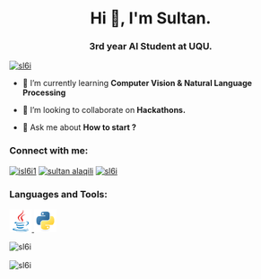 <h1 align="center">Hi 👋, I'm Sultan.</h1>
<h3 align="center">3rd year AI Student at UQU.</h3>

<p align="left"> <a href="https://github.com/ryo-ma/github-profile-trophy"><img src="https://github-profile-trophy.vercel.app/?username=sl6i" alt="sl6i" /></a> </p>

- 🌱 I’m currently learning **Computer Vision & Natural Language Processing**

- 👯 I’m looking to collaborate on **Hackathons.**

- 💬 Ask me about **How to start ?**

<h3 align="left">Connect with me:</h3>
<p align="left">
<a href="https://twitter.com/isl6i1" target="blank"><img align="center" src="https://raw.githubusercontent.com/rahuldkjain/github-profile-readme-generator/master/src/images/icons/Social/twitter.svg" alt="isl6i1" height="30" width="40" /></a>
<a href="https://linkedin.com/in/sultan alaqili" target="blank"><img align="center" src="https://raw.githubusercontent.com/rahuldkjain/github-profile-readme-generator/master/src/images/icons/Social/linked-in-alt.svg" alt="sultan alaqili" height="30" width="40" /></a>
<a href="https://www.leetcode.com/sl6i" target="blank"><img align="center" src="https://raw.githubusercontent.com/rahuldkjain/github-profile-readme-generator/master/src/images/icons/Social/leet-code.svg" alt="sl6i" height="30" width="40" /></a>
</p>

<h3 align="left">Languages and Tools:</h3>
<p align="left"> <a href="https://www.java.com" target="_blank" rel="noreferrer"> <img src="https://raw.githubusercontent.com/devicons/devicon/master/icons/java/java-original.svg" alt="java" width="40" height="40"/> </a> <a href="https://www.python.org" target="_blank" rel="noreferrer"> <img src="https://raw.githubusercontent.com/devicons/devicon/master/icons/python/python-original.svg" alt="python" width="40" height="40"/> </a> </p>

<p><img align="center" src="https://github-readme-stats.vercel.app/api/top-langs?username=sl6i&show_icons=true&locale=en&layout=compact" alt="sl6i" /></p>

<p><img align="center" src="https://github-readme-streak-stats.herokuapp.com/?user=sl6i&" alt="sl6i" /></p>
